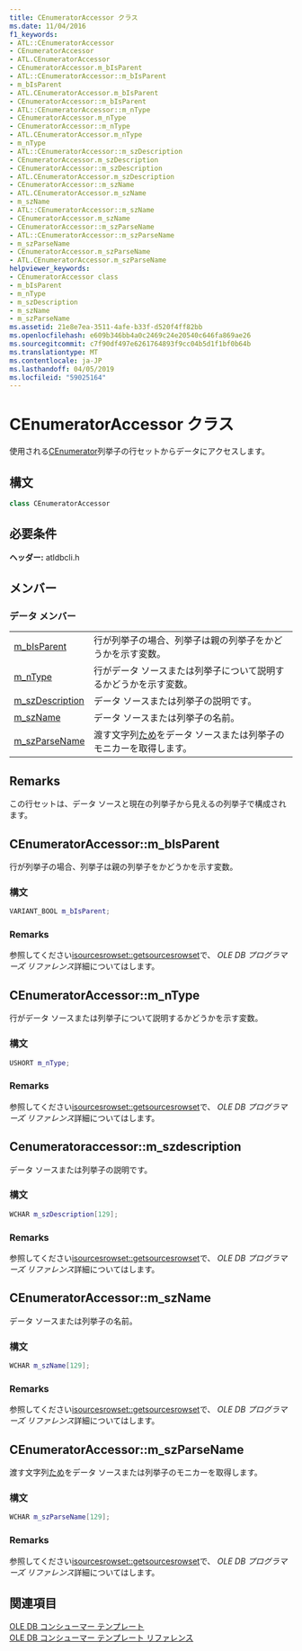 ```yaml
---
title: CEnumeratorAccessor クラス
ms.date: 11/04/2016
f1_keywords:
- ATL::CEnumeratorAccessor
- CEnumeratorAccessor
- ATL.CEnumeratorAccessor
- CEnumeratorAccessor.m_bIsParent
- ATL::CEnumeratorAccessor::m_bIsParent
- m_bIsParent
- ATL.CEnumeratorAccessor.m_bIsParent
- CEnumeratorAccessor::m_bIsParent
- ATL::CEnumeratorAccessor::m_nType
- CEnumeratorAccessor.m_nType
- CEnumeratorAccessor::m_nType
- ATL.CEnumeratorAccessor.m_nType
- m_nType
- ATL::CEnumeratorAccessor::m_szDescription
- CEnumeratorAccessor.m_szDescription
- CEnumeratorAccessor::m_szDescription
- ATL.CEnumeratorAccessor.m_szDescription
- CEnumeratorAccessor::m_szName
- ATL.CEnumeratorAccessor.m_szName
- m_szName
- ATL::CEnumeratorAccessor::m_szName
- CEnumeratorAccessor.m_szName
- CEnumeratorAccessor::m_szParseName
- ATL::CEnumeratorAccessor::m_szParseName
- m_szParseName
- CEnumeratorAccessor.m_szParseName
- ATL.CEnumeratorAccessor.m_szParseName
helpviewer_keywords:
- CEnumeratorAccessor class
- m_bIsParent
- m_nType
- m_szDescription
- m_szName
- m_szParseName
ms.assetid: 21e8e7ea-3511-4afe-b33f-d520f4ff82bb
ms.openlocfilehash: e609b346bb4a0c2469c24e20540c646fa869ae26
ms.sourcegitcommit: c7f90df497e6261764893f9cc04b5d1f1bf0b64b
ms.translationtype: MT
ms.contentlocale: ja-JP
ms.lasthandoff: 04/05/2019
ms.locfileid: "59025164"
---
```

# <a name="cenumeratoraccessor-class"></a>CEnumeratorAccessor クラス

使用される[CEnumerator](../../data/oledb/cenumerator-class.md)列挙子の行セットからデータにアクセスします。

## <a name="syntax"></a>構文

```cpp
class CEnumeratorAccessor
```

## <a name="requirements"></a>必要条件

**ヘッダー:** atldbcli.h

## <a name="members"></a>メンバー

### <a name="data-members"></a>データ メンバー

|||
|-|-|
|[m_bIsParent](#bisparent)|行が列挙子の場合、列挙子は親の列挙子をかどうかを示す変数。|
|[m_nType](#ntype)|行がデータ ソースまたは列挙子について説明するかどうかを示す変数。|
|[m_szDescription](#szdescription)|データ ソースまたは列挙子の説明です。|
|[m_szName](#szname)|データ ソースまたは列挙子の名前。|
|[m_szParseName](#szparsename)|渡す文字列[ため](/windows/desktop/api/oleidl/nn-oleidl-iparsedisplayname)をデータ ソースまたは列挙子のモニカーを取得します。|

## <a name="remarks"></a>Remarks

この行セットは、データ ソースと現在の列挙子から見えるの列挙子で構成されます。

## <a name="bisparent"></a> CEnumeratorAccessor::m_bIsParent

行が列挙子の場合、列挙子は親の列挙子をかどうかを示す変数。

### <a name="syntax"></a>構文

```cpp
VARIANT_BOOL m_bIsParent;
```

### <a name="remarks"></a>Remarks

参照してください[isourcesrowset::getsourcesrowset](/previous-versions/windows/desktop/ms711200(v=vs.85))で、 *OLE DB プログラマーズ リファレンス*詳細についてはします。

## <a name="ntype"></a> CEnumeratorAccessor::m_nType

行がデータ ソースまたは列挙子について説明するかどうかを示す変数。

### <a name="syntax"></a>構文

```cpp
USHORT m_nType;
```

### <a name="remarks"></a>Remarks

参照してください[isourcesrowset::getsourcesrowset](/previous-versions/windows/desktop/ms711200(v=vs.85))で、 *OLE DB プログラマーズ リファレンス*詳細についてはします。

## <a name="szdescription"></a> Cenumeratoraccessor::m_szdescription

データ ソースまたは列挙子の説明です。

### <a name="syntax"></a>構文

```cpp
WCHAR m_szDescription[129];
```

### <a name="remarks"></a>Remarks

参照してください[isourcesrowset::getsourcesrowset](/previous-versions/windows/desktop/ms711200(v=vs.85))で、 *OLE DB プログラマーズ リファレンス*詳細についてはします。

## <a name="szname"></a> CEnumeratorAccessor::m_szName

データ ソースまたは列挙子の名前。

### <a name="syntax"></a>構文

```cpp
WCHAR m_szName[129];
```

### <a name="remarks"></a>Remarks

参照してください[isourcesrowset::getsourcesrowset](/previous-versions/windows/desktop/ms711200(v=vs.85))で、 *OLE DB プログラマーズ リファレンス*詳細についてはします。

## <a name="szparsename"></a> CEnumeratorAccessor::m_szParseName

渡す文字列[ため](/windows/desktop/api/oleidl/nn-oleidl-iparsedisplayname)をデータ ソースまたは列挙子のモニカーを取得します。

### <a name="syntax"></a>構文

```cpp
WCHAR m_szParseName[129];
```

### <a name="remarks"></a>Remarks

参照してください[isourcesrowset::getsourcesrowset](/previous-versions/windows/desktop/ms711200(v=vs.85))で、 *OLE DB プログラマーズ リファレンス*詳細についてはします。

## <a name="see-also"></a>関連項目

[OLE DB コンシューマー テンプレート](../../data/oledb/ole-db-consumer-templates-cpp.md)<br/>
[OLE DB コンシューマー テンプレート リファレンス](../../data/oledb/ole-db-consumer-templates-reference.md)